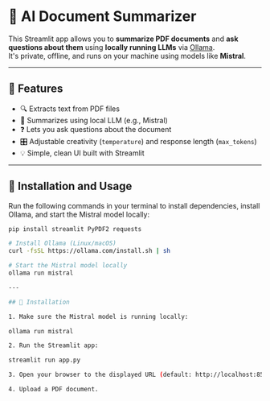 # 📄 AI Document Summarizer 

This Streamlit app allows you to **summarize PDF documents** and **ask questions about them** using **locally running LLMs** via [Ollama](https://ollama.com).  
It's private, offline, and runs on your machine using models like **Mistral**.

---

## 🚀 Features

- 🔍 Extracts text from PDF files
- 🧠 Summarizes using local LLM (e.g., Mistral)
- ❓ Lets you ask questions about the document
- 🎛️ Adjustable creativity (`temperature`) and response length (`max_tokens`)
- 💡 Simple, clean UI built with Streamlit

---

## 🧰 Installation and Usage

Run the following commands in your terminal to install dependencies, install Ollama, and start the Mistral model locally:

```bash
pip install streamlit PyPDF2 requests

# Install Ollama (Linux/macOS)
curl -fsSL https://ollama.com/install.sh | sh

# Start the Mistral model locally
ollama run mistral

---

## 🧰 Installation

1. Make sure the Mistral model is running locally:

ollama run mistral

2. Run the Streamlit app:

streamlit run app.py

3. Open your browser to the displayed URL (default: http://localhost:8501).

4. Upload a PDF document.
